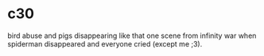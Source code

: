 # c30
bird abuse and pigs disappearing like that one scene from infinity war when spiderman disappeared and everyone cried (except me ;3).
